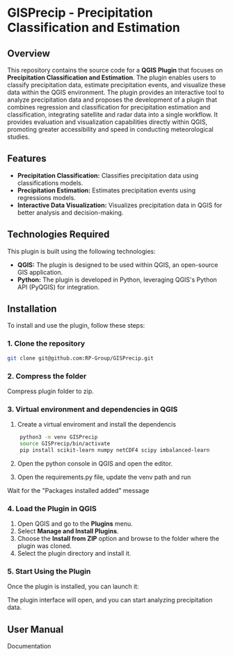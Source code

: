 
# GISPrecip - Precipitation Classification and Estimation

## Overview

This repository contains the source code for a **QGIS Plugin** that focuses on **Precipitation Classification and Estimation**. The plugin enables users to classify precipitation data, estimate precipitation events, and visualize these data within the QGIS environment. The plugin provides an interactive tool to analyze precipitation data and proposes the development of a plugin that combines regression and classification for precipitation estimation and classification, integrating satellite and radar data into a single workflow. It provides evaluation and visualization capabilities directly within QGIS, promoting greater accessibility and speed in conducting meteorological studies.

## Features

- **Precipitation Classification:** Classifies precipitation data using classifications models.
- **Precipitation Estimation:** Estimates precipitation events using regressions models.
- **Interactive Data Visualization:** Visualizes precipitation data in QGIS for better analysis and decision-making.

## Technologies Required

This plugin is built using the following technologies:

- **QGIS:** The plugin is designed to be used within QGIS, an open-source GIS application.
- **Python:** The plugin is developed in Python, leveraging QGIS's Python API (PyQGIS) for integration.

## Installation

To install and use the plugin, follow these steps:

### 1. Clone the repository

```bash
git clone git@github.com:RP-Group/GISPrecip.git
```

### 2. Compress the folder

Compress plugin folder to zip.


### 3. Virtual environment and dependencies in QGIS

1. Create a virtual enviroment and install the dependencis
```bash
    python3 -m venv GISPrecip
    source GISPrecip/bin/activate
    pip install scikit-learn numpy netCDF4 scipy imbalanced-learn
```

2. Open the python console in QGIS and open the editor.

3. Open the requirements.py file, update the venv path and run

Wait for the "Packages installed added" message

### 4. Load the Plugin in QGIS

1. Open QGIS and go to the **Plugins** menu.
2. Select **Manage and Install Plugins**.
3. Choose the **Install from ZIP** option and browse to the folder where the plugin was cloned.
4. Select the plugin directory and install it.

### 5. Start Using the Plugin

Once the plugin is installed, you can launch it:

The plugin interface will open, and you can start analyzing precipitation data.

## User Manual

Documentation
